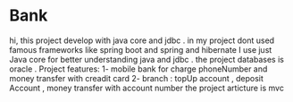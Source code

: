 # Bank
hi, this project develop with java core and jdbc . 
in my project dont used famous frameworks like spring boot and spring and hibernate 
I  use just Java core  for better understanding java and jdbc .
the project databases is oracle .
Project features:
1- mobile bank for charge phoneNumber and money transfer with creadit card
2- branch : topUp account , deposit Account , money transfer with account number 
the project articture is mvc
